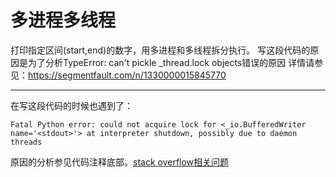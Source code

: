 # 多进程多线程
打印指定区间(start,end)的数字，用多进程和多线程拆分执行。
写这段代码的原因是为了分析TypeError: can't pickle _thread.lock objects错误的原因
详情请参见：https://segmentfault.com/n/1330000015845770

---
在写这段代码的时候也遇到了：
```
Fatal Python error: could not acquire lock for <_io.BufferedWriter name='<stdout>'> at interpreter shutdown, possibly due to daemon threads
```
原因的分析参见代码注释底部。[stack overflow相关问题](https://stackoverflow.com/questions/45267439/fatal-python-error-and-bufferedwriter/45389681#45389681)

